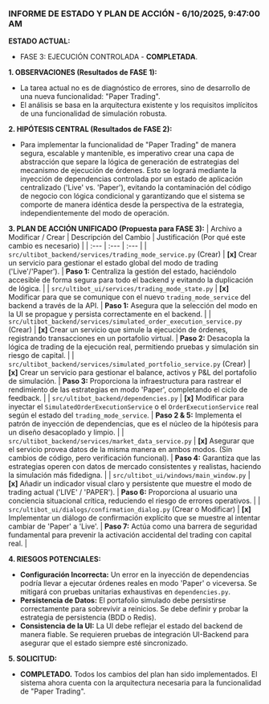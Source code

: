 ### INFORME DE ESTADO Y PLAN DE ACCIÓN - 6/10/2025, 9:47:00 AM

**ESTADO ACTUAL:**
* FASE 3: EJECUCIÓN CONTROLADA - **COMPLETADA**.

**1. OBSERVACIONES (Resultados de FASE 1):**
* La tarea actual no es de diagnóstico de errores, sino de desarrollo de una nueva funcionalidad: "Paper Trading".
* El análisis se basa en la arquitectura existente y los requisitos implícitos de una funcionalidad de simulación robusta.

**2. HIPÓTESIS CENTRAL (Resultados de FASE 2):**
* Para implementar la funcionalidad de "Paper Trading" de manera segura, escalable y mantenible, es imperativo crear una capa de abstracción que separe la lógica de generación de estrategias del mecanismo de ejecución de órdenes. Esto se logrará mediante la inyección de dependencias controlada por un estado de aplicación centralizado ('Live' vs. 'Paper'), evitando la contaminación del código de negocio con lógica condicional y garantizando que el sistema se comporte de manera idéntica desde la perspectiva de la estrategia, independientemente del modo de operación.

**3. PLAN DE ACCIÓN UNIFICADO (Propuesta para FASE 3):**
| Archivo a Modificar / Crear | Descripción del Cambio | Justificación (Por qué este cambio es necesario) |
| :--- | :--- | :--- |
| `src/ultibot_backend/services/trading_mode_service.py` (Crear) | **[x]** Crear un servicio para gestionar el estado global del modo de trading ('Live'/'Paper'). | **Paso 1:** Centraliza la gestión del estado, haciéndolo accesible de forma segura para todo el backend y evitando la duplicación de lógica. |
| `src/ultibot_ui/services/trading_mode_state.py` | **[x]** Modificar para que se comunique con el nuevo `trading_mode_service` del backend a través de la API. | **Paso 1:** Asegura que la selección del modo en la UI se propague y persista correctamente en el backend. |
| `src/ultibot_backend/services/simulated_order_execution_service.py` (Crear) | **[x]** Crear un servicio que simule la ejecución de órdenes, registrando transacciones en un portafolio virtual. | **Paso 2:** Desacopla la lógica de trading de la ejecución real, permitiendo pruebas y simulación sin riesgo de capital. |
| `src/ultibot_backend/services/simulated_portfolio_service.py` (Crear) | **[x]** Crear un servicio para gestionar el balance, activos y P&L del portafolio de simulación. | **Paso 3:** Proporciona la infraestructura para rastrear el rendimiento de las estrategias en modo 'Paper', completando el ciclo de feedback. |
| `src/ultibot_backend/dependencies.py` | **[x]** Modificar para inyectar el `SimulatedOrderExecutionService` o el `OrderExecutionService` real según el estado del `trading_mode_service`. | **Paso 2 & 5:** Implementa el patrón de inyección de dependencias, que es el núcleo de la hipótesis para un diseño desacoplado y limpio. |
| `src/ultibot_backend/services/market_data_service.py` | **[x]** Asegurar que el servicio provea datos de la misma manera en ambos modos. (Sin cambios de código, pero verificación funcional). | **Paso 4:** Garantiza que las estrategias operen con datos de mercado consistentes y realistas, haciendo la simulación más fidedigna. |
| `src/ultibot_ui/windows/main_window.py` | **[x]** Añadir un indicador visual claro y persistente que muestre el modo de trading actual ('LIVE' / 'PAPER'). | **Paso 6:** Proporciona al usuario una conciencia situacional crítica, reduciendo el riesgo de errores operativos. |
| `src/ultibot_ui/dialogs/confirmation_dialog.py` (Crear o Modificar) | **[x]** Implementar un diálogo de confirmación explícito que se muestre al intentar cambiar de 'Paper' a 'Live'. | **Paso 7:** Actúa como una barrera de seguridad fundamental para prevenir la activación accidental del trading con capital real. |

**4. RIESGOS POTENCIALES:**
* **Configuración Incorrecta:** Un error en la inyección de dependencias podría llevar a ejecutar órdenes reales en modo 'Paper' o viceversa. Se mitigará con pruebas unitarias exhaustivas en `dependencies.py`.
* **Persistencia de Datos:** El portafolio simulado debe persistirse correctamente para sobrevivir a reinicios. Se debe definir y probar la estrategia de persistencia (BDD o Redis).
* **Consistencia de la UI:** La UI debe reflejar el estado del backend de manera fiable. Se requieren pruebas de integración UI-Backend para asegurar que el estado siempre esté sincronizado.

**5. SOLICITUD:**
* **COMPLETADO.** Todos los cambios del plan han sido implementados. El sistema ahora cuenta con la arquitectura necesaria para la funcionalidad de "Paper Trading".
